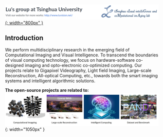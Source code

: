 <!-- <b><font size=6>Lu's group at Tsinghua University</font></b> &nbsp;&nbsp;&nbsp;&nbsp;&nbsp;&nbsp;&nbsp;&nbsp;&nbsp;&nbsp;&nbsp;&nbsp;&nbsp;&nbsp;&nbsp;&nbsp;&nbsp;&nbsp;&nbsp;&nbsp;&nbsp; <br/>
Visit our website for more works: [http://www.luvision.net/](http://www.luvision.net/) -->

<!-- <b><font size=6>Lu's group at Tsinghua University</font></b> &nbsp;&nbsp;&nbsp;&nbsp;&nbsp;&nbsp;&nbsp;&nbsp;&nbsp;&nbsp;&nbsp;&nbsp;&nbsp;&nbsp;&nbsp;&nbsp;&nbsp;&nbsp;&nbsp;&nbsp;&nbsp; ![github](/pic/icon2.png){: float=right; width="260px" }<br/>
Visit our website for more works: [http://www.luvision.net/](http://www.luvision.net/) -->

[![github](/pic/t1.png){: width="800px" }](http://www.luvision.net/)
<!-- 
![github](/pic/t1.png){: width="410px" } &nbsp;&nbsp;&nbsp;&nbsp;&nbsp;&nbsp;&nbsp;&nbsp;&nbsp;&nbsp;&nbsp;&nbsp;&nbsp;&nbsp;&nbsp;&nbsp;&nbsp;&nbsp;&nbsp;&nbsp;&nbsp;![github](/pic/icon2.png){: width="240px" } -->

## Introduction
<!-- <b><font size=5>Introduction</font></b>  -->

We perform multidisciplinary research in the emerging field of Computational Imaging and Visual Intelligence. To transcend the boundaries of visual computing technology, we focus on hardware-software co-designed imaging and opto-electronic co-optimized computing. Our projects relate to Gigapixel Videography, Light field Imaging, Large-scale Reconstruction, All-optical Computing, etc., towards both the smart imaging systems and intelligent algorithmic solutions.


**The open-source projects are related to:**
![github](/pic/c3.png){: width="1050px" }


